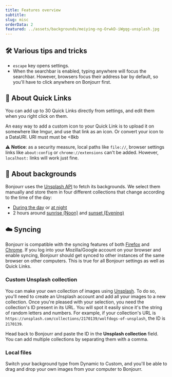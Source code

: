 ```yaml
---
title: Features overview
subtitle:
slug: misc
orderData: 2
featured: ../assets/backgrounds/meiying-ng-OrwkD-iWgqg-unsplash.jpg
---
```


## 🛠️ Various tips and tricks

-   `escape` key opens settings.
-   When the searchbar is enabled, typing anywhere will focus the searchbar. However, browsers focus their address bar by default, so you'll have to click anywhere on Bonjourr first.
<!-- -   If you're an advanced user or just curious, you'll want to enable them all at the top of the settings panel.Bonjourr doesn't show all its settings by default.  -->

## 🔖 About Quick Links

You can add up to 30 Quick Links directly from settings, and edit them when you right click on them.

An easy way to add a custom icon to your Quick Link is to upload it on somewhere like Imgur, and use that link as an icon. Or convert your icon to a DataURI. URI must must be <8kb

⚠️ **Notice**: as a security measure, local paths like `file://`, browser settings links like `about:config` or `chrome://extensions` can't be added. However, `localhost:` links will work just fine.

## 🌄 About backgrounds

Bonjourr uses the [Unsplash API](https://unsplash.com/developers) to fetch its backgrounds. We select them manually and store them in four different collections that change according to the time of the day:

-   [During the day](<https://unsplash.com/collections/4933370/bonjourr-backgrounds-(day)>) or [at night](<https://unsplash.com/collections/VI5sx2SDQUg/bonjourr-backgrounds-(night)>)
-   2 hours around [sunrise (Noon)](<https://unsplash.com/collections/yDjgRh1iqkQ/bonjourr-backgrounds-(noon)>) and [sunset (Evening)](<https://unsplash.com/collections/2nVzlQADDIE/bonjourr-backgrounds-(evening)>)

## ☁️ Syncing

Bonjourr is compatible with the syncing features of both [Firefox](https://www.mozilla.org/fr/firefox/sync/) and [Chrome](https://support.google.com/chrome/answer/185277?hl=fr&co=GENIE.Platform%3DDesktop). If you log into your Mozilla/Google account on your browser and enable syncing, Bonjourr should get synced to other instances of the same browser on other computers. This is true for all Bonjourr settings as well as Quick Links.

### Custom Unsplash collection

You can make your own collection of images using [Unsplash](https://unsplash.com/). To do so, you'll need to create an Unsplash account and add all your images to a new collection. Once you're pleased with your selection, you need the collection's ID present in its URL. You will spot it easily since it's the string of random letters and numbers. For example, if your collection's URL is `https://unsplash.com/collections/2170139/wolfdogs-of-unsplash`, the ID is `2170139`.

Head back to Bonjourr and paste the ID in the **Unsplash collection** field. You can add multiple collections by separating them with a comma.

### Local files

Switch your background type from Dynamic to Custom, and you'll be able to drag and drop your own images from your computer to Bonjourr.
